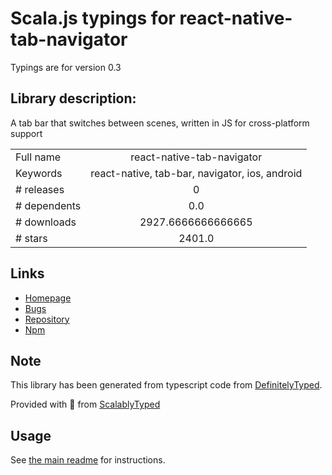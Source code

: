 
# Scala.js typings for react-native-tab-navigator

Typings are for version 0.3

## Library description:
A tab bar that switches between scenes, written in JS for cross-platform support

|                    |                 |
| ------------------ | :-------------: |
| Full name          | react-native-tab-navigator |
| Keywords           | react-native, tab-bar, navigator, ios, android |
| # releases         | 0 |
| # dependents       | 0.0 |
| # downloads        | 2927.6666666666665 |
| # stars            | 2401.0 |

## Links
- [Homepage](https://github.com/exponentjs/react-native-tab-navigator#readme)
- [Bugs](https://github.com/exponentjs/react-native-tab-navigator/issues)
- [Repository](https://github.com/exponentjs/react-native-tab-navigator)
- [Npm](https://www.npmjs.com/package/react-native-tab-navigator)
    


## Note
This library has been generated from typescript code from [DefinitelyTyped](https://definitelytyped.org).

Provided with :purple_heart: from [ScalablyTyped](https://github.com/oyvindberg/ScalablyTyped)

## Usage
See [the main readme](../../readme.md) for instructions.


